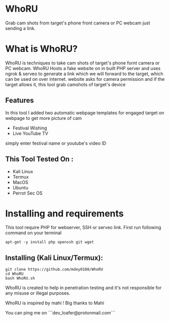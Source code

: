 # WhoRU
Grab cam shots from target's phone front camera or PC webcam just sending a link.

# What is WhoRU?
<p>WhoRU is techniques to take cam shots of target's phone fornt camera or PC webcam. WhoRU Hosts a fake website on in built PHP server and uses ngrok & serveo to generate a link which we will forward to the target, which can be used on over internet. website asks for camera permission and if the target allows it, this tool grab camshots of target's device</p>

## Features
<p>In this tool I added two automatic webpage templates for engaged target on webpage to get more picture of cam</p>
<ul>
  <li>Festival Wishing</li>
  <li>Live YouTube TV</li>
</ul>
<p>simply enter festival name or youtube's video ID</p>

## This Tool Tested On :
<ul>
  <li>Kali Linux</li>
  <li>Termux</li>
  <li>MacOS</li>
  <li>Ubuntu</li>
  <li>Perrot Sec OS</li>
</ul>

# Installing and requirements
<p>This tool require PHP for webserver, SSH or serveo link. First run following command on your terminal</p>

```
apt-get -y install php openssh git wget
```

## Installing (Kali Linux/Termux):

```
git clone https://github.com/mdey0108/WhoRU
cd WhoRU
bash WhoRU.sh
```

<p>WhoRU is created to help in penetration testing and it's not responsible for any misuse or illegal purposes.</p>
<p>WhoRU is inspired by mahi ! Big thanks to Mahi 
<p>You can ping me on ```dev_loafer@protonmail.com```
